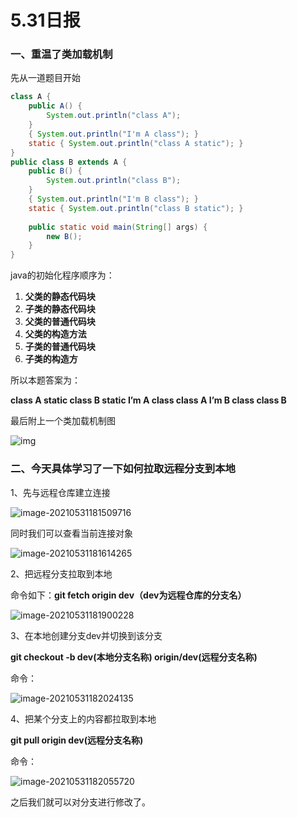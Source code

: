 # 5.31日报

### 一、重温了类加载机制

先从一道题目开始

```java
class A {
    public A() {
        System.out.println("class A");
    }
    { System.out.println("I'm A class"); } 
    static { System.out.println("class A static"); }
}
public class B extends A {
    public B() {
        System.out.println("class B");
    }
    { System.out.println("I'm B class"); }
    static { System.out.println("class B static"); }
     
    public static void main(String[] args) { 
 		new B(); 
	}
}

```

java的初始化程序顺序为：

1. **父类的静态代码块**
2. **子类的静态代码块**
3. **父类的普通代码块**
4. **父类的构造方法**
5. **子类的普通代码块**
6. **子类的构造方**

所以本题答案为：

**class A static
class B static
I’m A class
class A
I’m B class
class B**

最后附上一个类加载机制图

![img](https://img-blog.csdnimg.cn/img_convert/e2fff5b627a2c642f4503f4e37778d06.png)

### 二、今天具体学习了一下如何拉取远程分支到本地

1、先与远程仓库建立连接

![image-20210531181509716](C:\Users\MSI-NB\AppData\Roaming\Typora\typora-user-images\image-20210531181509716.png)

同时我们可以查看当前连接对象

![image-20210531181614265](C:\Users\MSI-NB\AppData\Roaming\Typora\typora-user-images\image-20210531181614265.png)

2、把远程分支拉取到本地

命令如下：**git fetch origin dev（dev为远程仓库的分支名）**

![image-20210531181900228](C:\Users\MSI-NB\AppData\Roaming\Typora\typora-user-images\image-20210531181900228.png)

3、在本地创建分支dev并切换到该分支

**git checkout -b dev(本地分支名称) origin/dev(远程分支名称)**

命令：

![image-20210531182024135](C:\Users\MSI-NB\AppData\Roaming\Typora\typora-user-images\image-20210531182024135.png)

4、把某个分支上的内容都拉取到本地

**git pull origin dev(远程分支名称)**

命令：

![image-20210531182055720](C:\Users\MSI-NB\Desktop\宏奕\Blog\image-20210531182055720.png)

之后我们就可以对分支进行修改了。